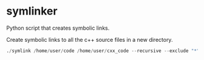 # symlinker
Python script that creates symbolic links.

Create symbolic links to all the c++ source files in a new directory.

```python
./symlink /home/user/code /home/user/cxx_code --recursive --exclude "*" --include "*.cpp"
```


